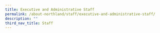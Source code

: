 ```yaml
---
title: Executive and Administrative Staff
permalink: /about-northland/staff/executive-and-administrative-staff/
description: ""
third_nav_title: Staff
---
```

